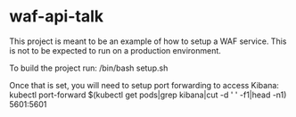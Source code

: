 # waf-api-talk

This project is meant to be an example of how to setup a WAF service. This is not to be expected to run on a production environment.

To build the project run: /bin/bash setup.sh

Once that is set, you will need to setup port forwarding to access Kibana:
kubectl port-forward $(kubectl get pods|grep kibana|cut -d ' ' -f1|head -n1) 5601:5601